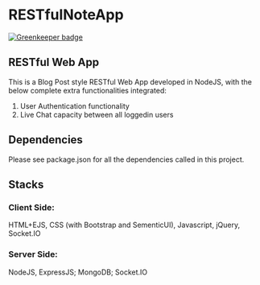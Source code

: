 # RESTfulNoteApp

[![Greenkeeper badge](https://badges.greenkeeper.io/HarveyYifanLi/RESTfulNoteApp.svg)](https://greenkeeper.io/)

## RESTful Web App

This is a Blog Post style RESTful Web App developed in NodeJS, 
with the below complete extra functionalities integrated: 
1) User Authentication functionality 
2) Live Chat capacity between all loggedin users  


## Dependencies

Please see package.json for all the dependencies called in this project.

## Stacks

### Client Side:
HTML+EJS, CSS (with Bootstrap and SementicUI), Javascript, jQuery, Socket.IO

### Server Side:
NodeJS, ExpressJS; MongoDB; Socket.IO
